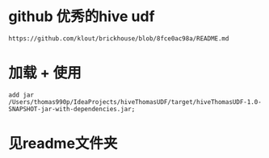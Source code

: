 # github 优秀的hive udf
```
https://github.com/klout/brickhouse/blob/8fce0ac98a/README.md
```

# 加载 + 使用
```hiveql
add jar /Users/thomas990p/IdeaProjects/hiveThomasUDF/target/hiveThomasUDF-1.0-SNAPSHOT-jar-with-dependencies.jar;
```

# 见readme文件夹


